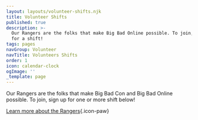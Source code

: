 ```yaml
---
layout: layouts/volunteer-shifts.njk
title: Volunteer Shifts
published: true
description: >-
  Our Rangers are the folks that make Big Bad Online possible. To join, sign up
  for a shift!
tags: pages
navGroup: Volunteer
navTitle: Volunteers Shifts
order: 1
icon: calendar-clock
ogImage: ''
_template: page
---
```


Our Rangers are the folks that make Big Bad Con and Big Bad Online possible. To join, sign up for one or more shift below! 
<!--you must first [sign up as a volunteer](/rangers/#signup). Once you are registered you can book a shift below! -->
[Learn more about the Rangers](/rangers){.icon-paw}
